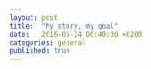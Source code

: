 ```yaml
---
layout: post
title:  "My story, my goal"
date:   2016-05-24 00:49:00 +0200
categories: general
published: true
---
```

<!--   Recently, I have had trouble with studying and keeping up, which led me to stop and think.
  Am I satisfied with the pace I'm learning at. It was not more than 3 years ago, that I
  started developing an interest in Mathematics, and a little under a year for programming 
  and Computer Science. Keeping that in mind, I thought I'd be OK with how much I've accomplished
  in this year.
  But I am not. It is no secret, that I started out not long ago, with little experience and with a 
  lot of time *wasted*. I constantly felt regret about not having started my interests when I was younger.
  I really do want to become a scientist, a person who works on cutting-edge research, but I am constantly
  reminded that the most prominent people have had their passions even as teens. I used to think: "Okay, I just have
  to study everyday for 10 hours straigh!". But I didn't know there would be so much other issues and distractions
  to stop me from doing so. Even if I did not have problems with studying that much, the fact is that I wouldn't have
  learned more. And that is because I still don't know efficient ways of studying.

  That was the sad part of the post - now comes the inspiring!
  From here on, I set my goal of achieving what I want the most - to become a Computer Scientist/Mathematician/Good Coder.
  The goal I set sounds vague. But in its essence it really is a combination of the following few goals:

  * I want to improve myself and feel that intellectually I am not behind.  
    Learning new things gives me perspective in life, and makes me feel  
    secure and up-to-date.
  * I want to make scietific contributions, to know that I had a part in  
  	shaping the history of mankind, however miniscule it may seem.
  * I', of course, want to have *close encounters of the first kind* with technology
    and engineering.

  Computer Science (+ relevant background in Mathematic) is the intersection of my goals.

  Long story short, I am starting this blog with a manifesto:

  	 I will do my best to develop and grow as an individual
  	 and in this process help further humanity's progress towards  
  	 a better future! -->


  
